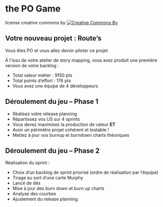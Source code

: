 # the PO Game

<p>license creative commons by <a href="https://creativecommons.org/licenses/by/4.0/legalcode"><img src="https://licensebuttons.net/l/by/3.0/88x31.png" alt="Creative Commons By"></a></p>

## Votre nouveau projet : Route’s
Vous êtes PO et vous allez devoir piloter ce
projet

À l’issu de votre atelier de story mapping, vous
avez produit une première version de votre
backlog :

* Total valeur métier : 9150 pts
* Total points d’effort : 176 pts
* Vous avez une équipe de 4 développeurs

## Déroulement du jeu – Phase 1

* Réalisez votre release planning
* Répartissez vos US sur 4 sprints
* Vous devez maximisez la production de valeur
**ET**
* Avoir un périmètre projet cohérent et testable !
* Mettez à jour vos burnup et burndown charts théoriques

## Déroulement du jeu – Phase 2
Réalisation du sprint : 

* Choix d’un backlog de sprint priorisé (ordre de réalisation par l’équipe)
* Tirage au sort d’une carte Murphy
* Lancé de dés
* Mise à jour des burn down et burn up charts
* Analyse des courbes
* Ajustement du release planning
